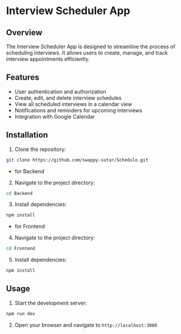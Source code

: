 # Interview Scheduler App

## Overview
The Interview Scheduler App is designed to streamline the process of scheduling interviews. It allows users to create, manage, and track interview appointments efficiently.

## Features
- User authentication and authorization
- Create, edit, and delete interview schedules
- View all scheduled interviews in a calendar view
- Notifications and reminders for upcoming interviews
- Integration with Google Calendar

## Installation
1. Clone the repository:
  ```bash
  git clone https://github.com/swappy-sutar/Schedulo.git
  ```

- for Backend 
  
2. Navigate to the project directory:
  ```bash
  cd Backend
  ```
3. Install dependencies:
  ```bash
  npm install
  ```

- for Frontend 

4. Navigate to the project directory:
  ```bash
  cd Frontend
  ```
5. Install dependencies:
  ```bash
  npm install
  ```
## Usage

1. Start the development server:
  ```bash
  npm run dev
  ```
2. Open your browser and navigate to `http://localhost:3000`

